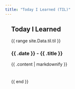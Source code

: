 ```yaml
---
title: "Today I Learned (TIL)"
---
```


<div style="margin: 20px;">
  <h2>Today I Learned</h2>
  {{ range site.Data.til.til }}
  <div style="margin-bottom: 40px;">
    <h3>{{ .date }} - {{ .title }}</h3>
    <p>{{ .content | markdownify }}</p>
  </div>
  {{ end }}
</div>
